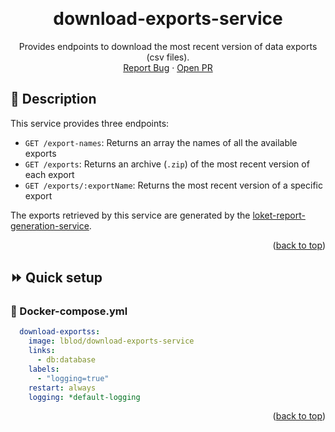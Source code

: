 <a name="readme-top"></a>

<br />
<div align="center">
  <h1 align="center">download-exports-service</h1>
  <p align="center">
    Provides endpoints to download the most recent version of data exports (csv files).
    <br />
    <a href="https://github.com/lblod/download-exports-service/issues">Report Bug</a>
    ·
    <a href="https://github.com/lblod/download-exports-service/pulls">Open PR</a>
  </p>
</div>


## 📖 Description

This service provides three endpoints:
- `GET /export-names`: Returns an array the names of all the available exports
- `GET /exports`: Returns an archive (`.zip`) of the most recent version of each export
- `GET /exports/:exportName`: Returns the most recent version of a specific export

The exports retrieved by this service are generated by the [loket-report-generation-service](https://github.com/lblod/loket-report-generation-service).

<p align="right">(<a href="#readme-top">back to top</a>)</p>

## ⏩ Quick setup

### 🐋 Docker-compose.yml
```yaml
  download-exportss:
    image: lblod/download-exports-service
    links:
      - db:database
    labels:
      - "logging=true"
    restart: always
    logging: *default-logging
```

<p align="right">(<a href="#readme-top">back to top</a>)</p>
